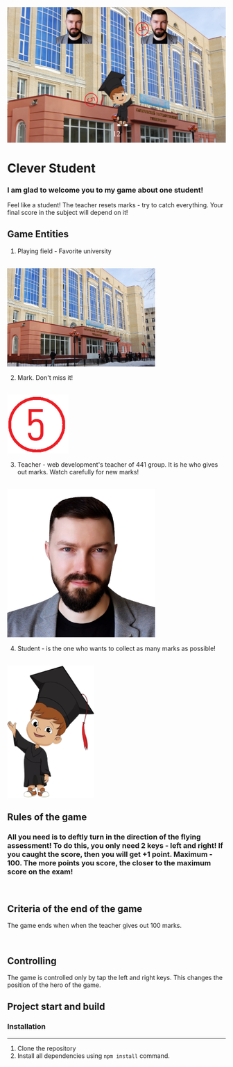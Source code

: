 ![mE3U3joQ7KUyXy7vX0mE9A](https://github.com/Anferova-A/web-dev-course-SSU-21/blob/main/Task-Web_Game/StudentGame/assets/imgs/main2.png?raw=true)

# Clever Student

### I am glad to welcome you to my game about one student! 

Feel like a student! The teacher resets marks - try to catch everything. Your final score in the subject will depend on it!


## Game Entities

1. Playing field - Favorite university
<br><br>
<img width="341" alt="image" src="https://github.com/Anferova-A/web-dev-course-SSU-21/blob/main/Task-Web_Game/StudentGame/assets/imgs/univer.jpg?raw=true">

2. Mark. Don't miss it!
<br><br>
<img width="141" alt="image" src="https://github.com/Anferova-A/web-dev-course-SSU-21/blob/main/Task-Web_Game/StudentGame/assets/imgs/mark.png?raw=true">

3. Teacher - web development's teacher of 441 group. It is he who gives out marks. Watch carefully for new marks!
<br><br>
<img width="341" alt="image" src="https://github.com/Anferova-A/web-dev-course-SSU-21/blob/main/Task-Web_Game/StudentGame/assets/imgs/teacher1.png?raw=true">

4. Student - is the one who wants to collect as many marks as possible!
<br><br>
<img width="200" alt="image" src="https://github.com/Anferova-A/web-dev-course-SSU-21/blob/main/Task-Web_Game/StudentGame/assets/imgs/user.png?raw=true">



<br>

## Rules of the game

### All you need is to deftly turn in the direction of the flying assessment! To do this, you only need 2 keys - left and right! If you caught the score, then you will get +1 point. Maximum - 100. The more points you score, the closer to the maximum score on the exam!


<br>

## Criteria of the end of the game

The game ends when when the teacher gives out 100 marks.


<br>

## Controlling

The game is controlled only by tap the left and right keys. This changes the position of the hero of the game.



## Project start and build 

### Installation
---
1. Clone the repository
2. Install all dependencies using ``` npm install ``` command.
